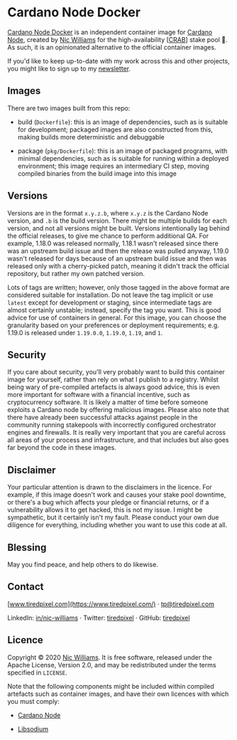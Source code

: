 # Cardano Node Docker

[Cardano Node Docker](https://github.com/tiredpixel/cardano-node-docker) is an independent container image for [Cardano Node](https://github.com/input-output-hk/cardano-node), created by [Nic Williams](https://www.tiredpixel.com/) for the high-availability [[CRAB](https://www.tiredpixel.com/cardano-stake-pool/)] stake pool 🦀. As such, it is an opinionated alternative to the official container images.

If you'd like to keep up-to-date with my work across this and other projects, you might like to sign up to my [newsletter](https://www.tiredpixel.com/#newsletter).


## Images

There are two images built from this repo:

- build (`Dockerfile`): this is an image of dependencies, such as is suitable for development; packaged images are also constructed from this, making builds more deterministic and debuggable

- package (`pkg/Dockerfile`): this is an image of packaged programs, with minimal dependencies, such as is suitable for running within a deployed environment; this image requires an intermediary CI step, moving compiled binaries from the build image into this image


## Versions

Versions are in the format `x.y.z.b`, where `x.y.z` is the Cardano Node version, and `.b` is the build version. There might be multiple builds for each version, and not all versions might be built. Versions intentionally lag behind the official releases, to give me chance to perform additional QA. For example, 1.18.0 was released normally, 1.18.1 wasn't released since there was an upstream build issue and then the release was pulled anyway, 1.19.0 wasn't released for days because of an upstream build issue and then was released only with a cherry-picked patch, meaning it didn't track the official repository, but rather my own patched version.

Lots of tags are written; however, only those tagged in the above format are considered suitable for installation. Do not leave the tag implicit or use `latest` except for development or staging, since intermediate tags are almost certainly unstable; instead, specify the tag you want. This is good advice for use of containers in general. For this image, you can choose the granularity based on your preferences or deployment requirements; e.g. 1.19.0 is released under `1.19.0.0`, `1.19.0`, `1.19`, and `1`.


## Security

If you care about security, you'll very probably want to build this container image for yourself, rather than rely on what I publish to a registry. Whilst being wary of pre-compiled artefacts is always good advice, this is even more important for software with a financial incentive, such as cryptocurrency software. It is likely a matter of time before someone exploits a Cardano node by offering malicious images. Please also note that there have already been successful attacks against people in the community running stakepools with incorrectly configured orchestrator engines and firewalls. It is really very important that you are careful across all areas of your process and infrastructure, and that includes but also goes far beyond the code in these images.


## Disclaimer

Your particular attention is drawn to the disclaimers in the licence. For example, if this image doesn't work and causes your stake pool downtime, or there's a bug which affects your pledge or financial returns, or if a vulnerability allows it to get hacked, this is not my issue. I might be sympathetic, but it certainly isn't my fault. Please conduct your own due diligence for everything, including whether you want to use this code at all.


## Blessing

May you find peace, and help others to do likewise.


## Contact

[www.tiredpixel.com](https://www.tiredpixel.com/) · [tp@tiredpixel.com](mailto:tp@tiredpixel.com)

LinkedIn: [in/nic-williams](https://www.linkedin.com/in/nic-williams/) · Twitter: [tiredpixel](https://twitter.com/tiredpixel) · GitHub: [tiredpixel](https://github.com/tiredpixel)


## Licence

Copyright © 2020 [Nic Williams](https://www.tiredpixel.com/). It is free software, released under the Apache License, Version 2.0, and may be redistributed under the terms specified in `LICENSE`.

Note that the following components might be included within compiled artefacts such as container images, and have their own licences with which you must comply:

- [Cardano Node](https://github.com/input-output-hk/cardano-node)

- [Libsodium](https://github.com/input-output-hk/libsodium)
